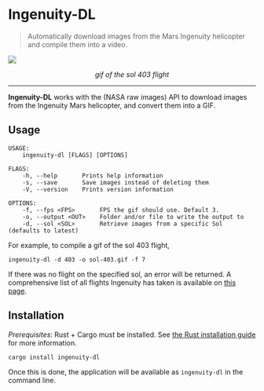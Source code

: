 # Ingenuity-DL
> Automatically download images from the Mars Ingenuity helicopter and compile them into a video.

<img src="docs/sol-403.gif">
<p align="center">
<em>gif of the sol 403 flight</em>
</p>


<hr/>

**Ingenuity-DL** works with the (NASA raw images) API to download images from the Ingenuity Mars helicopter, and convert them into a GIF. 

## Usage

```
USAGE:
    ingenuity-dl [FLAGS] [OPTIONS]

FLAGS:
    -h, --help       Prints help information
    -s, --save       Save images instead of deleting them
    -V, --version    Prints version information

OPTIONS:
    -f, --fps <FPS>       FPS the gif should use. Default 3.
    -o, --output <OUT>    Folder and/or file to write the output to
    -d, --sol <SOL>       Retrieve images from a specific Sol (defaults to latest)
```
For example, to compile a gif of the sol 403 flight, 

```
ingenuity-dl -d 403 -o sol-403.gif -f 7
```

If there was no flight on the specified sol, an error will be returned. A comprehensive list of all flights Ingenuity has taken is available on [this page](https://en.wikipedia.org/wiki/List_of_Ingenuity_flights).

## Installation

*Prerequisites*: Rust + Cargo must be installed. See [the Rust installation guide](https://www.rust-lang.org/tools/install) for more information. 

```
cargo install ingenuity-dl
```

Once this is done, the application will be available as `ingenuity-dl` in the command line. 